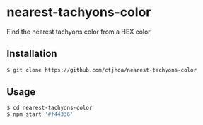 # nearest-tachyons-color

Find the nearest tachyons color from a HEX color

## Installation

```bash
$ git clone https://github.com/ctjhoa/nearest-tachyons-color
```

## Usage

```bash
$ cd nearest-tachyons-color
$ npm start '#f44336'
```

